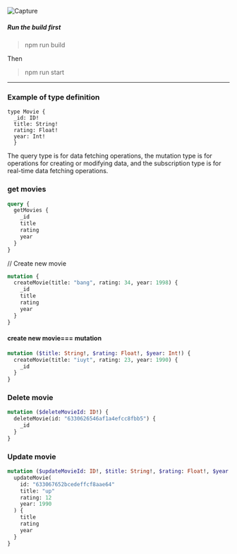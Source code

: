
![Capture](https://user-images.githubusercontent.com/70065792/192149916-5abd4977-6129-41a9-8084-86bbf41f43ee.PNG)


##### Run the build first

> npm run build

Then

> npm run start

---

### Example of type definition

```
type Movie {
  _id: ID!
  title: String!
  rating: Float!
  year: Int!
  }
```

The query type is for data fetching operations, the mutation type is for operations for creating or modifying data, and the subscription type is for real-time data fetching operations.


### get movies

```graphql
query {
  getMovies {
    _id
    title
    rating
    year
  }
}
```

// Create new movie

```graphql
mutation {
  createMovie(title: "bang", rating: 34, year: 1998) {
    _id
    title
    rating
    year
  }
}
```

#### create new movie=== mutation

```graphql
mutation ($title: String!, $rating: Float!, $year: Int!) {
  createMovie(title: "iuyt", rating: 23, year: 1990) {
    _id
  }
}
```

### Delete movie

```graphql
mutation ($deleteMovieId: ID!) {
  deleteMovie(id: "6330626546af1a4efcc8fbb5") {
    _id
  }
}
```

### Update movie

```graphql
mutation ($updateMovieId: ID!, $title: String!, $rating: Float!, $year: Int!) {
  updateMovie(
    id: "633067652bcedeffcf8aae64"
    title: "up"
    rating: 12
    year: 1990
  ) {
    title
    rating
    year
  }
}
```
